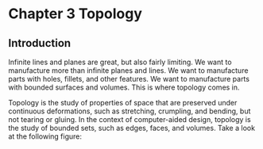 # Chapter 3 Topology

## Introduction

Infinite lines and planes are great, but also fairly limiting. We want to manufacture more than infinite planes and lines. We want to manufacture parts with holes, fillets, and other features. We want to manufacture parts with bounded surfaces and volumes. This is where topology comes in.

Topology is the study of properties of space that are preserved under continuous deformations, such as stretching, crumpling, and bending, but not tearing or gluing. In the context of computer-aided design, topology is the study of bounded sets, such as edges, faces, and volumes. Take a look at the following figure:


